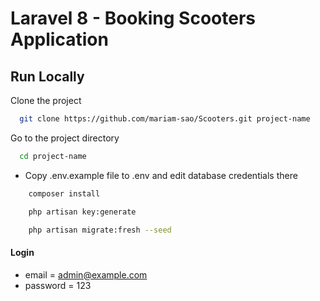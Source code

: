 # Laravel 8 - Booking Scooters Application

## Run Locally

Clone the project

```bash
  git clone https://github.com/mariam-sao/Scooters.git project-name
```

Go to the project directory

```bash
  cd project-name
```

-   Copy .env.example file to .env and edit database credentials there

```bash
    composer install
```

```bash
    php artisan key:generate
```

```bash
    php artisan migrate:fresh --seed
```

#### Login

-   email = admin@example.com
-   password = 123
